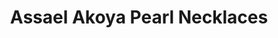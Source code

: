 ---
title: Assael Akoya Pearl Necklaces
description: |
  Luminous, silvery Akoya necklaces in a variety of strand lengths are perfect for starting or building upon your fine Pearl collection.
specs: |
  Assael offers a variety of pearl sizes and lengths. Pearl size ranges from 6.5mm to 9.5mm and length from 16" to 100" or more.
images:
  - /uploads/assael-akoya-pearl-necklaces.jpg
category: Akoya
order: 16
tags:
---